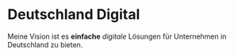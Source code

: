 # Deutschland Digital

Meine Vision ist es **einfache** _digitale_ Lösungen für Unternehmen in Deutschland zu bieten.
